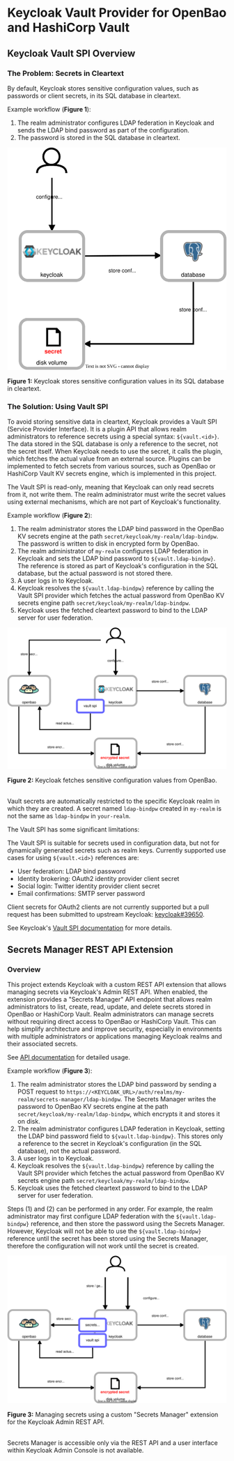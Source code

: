 # Keycloak Vault Provider for OpenBao and HashiCorp Vault

## Keycloak Vault SPI Overview

### The Problem: Secrets in Cleartext

By default, Keycloak stores sensitive configuration values, such as passwords or client secrets, in its SQL database in cleartext.

Example workflow (**Figure 1**):

1. The realm administrator configures LDAP federation in Keycloak and sends the LDAP bind password as part of the configuration.
2. The password is stored in the SQL database in cleartext.

![image](assets/secrets-in-database.drawio.svg)

**Figure 1:** Keycloak stores sensitive configuration values in its SQL database in cleartext.

### The Solution: Using Vault SPI

To avoid storing sensitive data in cleartext, Keycloak provides a Vault SPI (Service Provider Interface).
It is a plugin API that allows realm administrators to reference secrets using a special syntax: `${vault.<id>}`.
The data stored in the SQL database is only a reference to the secret, not the secret itself.
When Keycloak needs to use the secret, it calls the plugin, which fetches the actual value from an external source.
Plugins can be implemented to fetch secrets from various sources, such as OpenBao or HashiCorp Vault KV secrets engine, which is implemented in this project.

The Vault SPI is read-only, meaning that Keycloak can only read secrets from it, not write them.
The realm administrator must write the secret values using external mechanisms, which are not part of Keycloak's functionality.

Example workflow (**Figure 2**):

1. The realm administrator stores the LDAP bind password in the OpenBao KV secrets engine at the path `secret/keycloak/my-realm/ldap-bindpw`.
   The password is written to disk in encrypted form by OpenBao.
2. The realm administrator of `my-realm` configures LDAP federation in Keycloak and sets the LDAP bind password to `${vault.ldap-bindpw}`.
   The reference is stored as part of Keycloak's configuration in the SQL database, but the actual password is not stored there.
3. A user logs in to Keycloak.
4. Keycloak resolves the `${vault.ldap-bindpw}` reference by calling the Vault SPI provider which fetches the actual password from OpenBao KV secrets engine path `secret/keycloak/my-realm/ldap-bindpw`.
5. Keycloak uses the fetched cleartext password to bind to the LDAP server for user federation.

![image](assets/secrets-via-vault-spi.drawio.svg)

**Figure 2:** Keycloak fetches sensitive configuration values from OpenBao.
<br><br>

Vault secrets are automatically restricted to the specific Keycloak realm in which they are created.
A secret named `ldap-bindpw` created in `my-realm` is not the same as `ldap-bindpw` in `your-realm`.

The Vault SPI has some significant limitations:

The Vault SPI is suitable for secrets used in configuration data, but not for dynamically generated secrets such as realm keys.
Currently supported use cases for using `${vault.<id>}` references are:

- User federation: LDAP bind password
- Identity brokering: OAuth2 identity provider client secret
- Social login: Twitter identity provider client secret
- Email confirmations: SMTP server password

Client secrets for OAuth2 clients are not currently supported but a pull request has been submitted to upstream Keycloak: [keycloak#39650](https://github.com/keycloak/keycloak/pull/39650).

See Keycloak's [Vault SPI documentation](https://www.keycloak.org/server/vault) for more details.

## Secrets Manager REST API Extension

### Overview

This project extends Keycloak with a custom REST API extension that allows managing secrets via Keycloak's Admin REST API.
When enabled, the extension provides a "Secrets Manager" API endpoint that allows realm administrators to list, create, read, update, and delete secrets stored in OpenBao or HashiCorp Vault.
Realm administrators can manage secrets without requiring direct access to OpenBao or HashiCorp Vault.
This can help simplify architecture and improve security, especially in environments with multiple administrators or applications managing Keycloak realms and their associated secrets.

See [API documentation](docs/api.md) for detailed usage.

Example workflow (**Figure 3**):

1. The realm administrator stores the LDAP bind password by sending a POST request to `https://<KEYCLOAK_URL>/auth/realms/my-realm/secrets-manager/ldap-bindpw`.
   The Secrets Manager writes the password to OpenBao KV secrets engine at the path `secret/keycloak/my-realm/ldap-bindpw`, which encrypts it and stores it on disk.
2. The realm administrator configures LDAP federation in Keycloak, setting the LDAP bind password field to `${vault.ldap-bindpw}`.
   This stores only a reference to the secret in Keycloak's configuration (in the SQL database), not the actual password.
3. A user logs in to Keycloak.
4. Keycloak resolves the `${vault.ldap-bindpw}` reference by calling the Vault SPI provider which fetches the actual password from OpenBao KV secrets engine path `secret/keycloak/my-realm/ldap-bindpw`.
5. Keycloak uses the fetched cleartext password to bind to the LDAP server for user federation.

Steps (1) and (2) can be performed in any order.
For example, the realm administrator may first configure LDAP federation with the `${vault.ldap-bindpw}` reference, and then store the password using the Secrets Manager.
However, Keycloak will not be able to use the `${vault.ldap-bindpw}` reference until the secret has been stored using the Secrets Manager, therefore the configuration will not work until the secret is created.

![image](assets/secrets-manager.drawio.svg)

**Figure 3:** Managing secrets using a custom "Secrets Manager" extension for the Keycloak Admin REST API.
<br><br>

Secrets Manager is accessible only via the REST API and a user interface within Keycloak Admin Console is not available.
